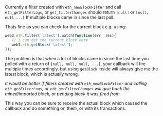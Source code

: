 Currently a filter created with `eth_newBlockFilter` and call `eth_getFilterLogs`, or `get_filterChanges` should return `[null]` or `[null, null,...]` If multiple blocks came in since the last poll.

Thats fine as you can check for the current block e.g. using:

```js
web3.eth.filter('latest').watch(function(err, res){
   // i can get the current block here
   web3.eth.getBlock('latest');
});
```

The problem is that when a lot of blocks came in since the last time you polled with a return of `[null, null, null, ...]`, your callback will fire multiple times accordingly, but using `getBlock` inside will always give me the latest block, which is actually wrong.

*It would be better if filters created with `eth_newBlockFilter` and calling `eth_getFilterLogs`, or `eth_getFilterChanges` will give back the mined/imported block, or pending block it was fired from.*

This way you can be sure to receive the actual block which caused the callback and do something on them, or with its transactions.